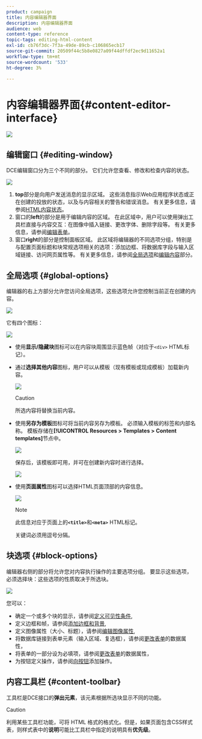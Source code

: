 ```yaml
---
product: campaign
title: 内容编辑器界面
description: 内容编辑器界面
audience: web
content-type: reference
topic-tags: editing-html-content
exl-id: cb76f3dc-7f3a-49de-89cb-c106865ecb17
source-git-commit: 20509f44c5b8e0827a09f44dffdf2ec9d11652a1
workflow-type: tm+mt
source-wordcount: '533'
ht-degree: 3%

---
```


# 内容编辑器界面{#content-editor-interface}

![](../../assets/common.svg)

## 编辑窗口 {#editing-window}

DCE编辑窗口分为三个不同的部分。 它们允许您查看、修改和检查内容的状态。

![](assets/dce_decoupe_window_nb.png)

1. **top**&#x200B;部分是向用户发送消息的显示区域。 这些消息指示Web应用程序状态或正在创建的投放的状态，以及与内容相关的警告和错误消息。 有关更多信息，请参阅[HTML内容状态](content-editing-best-practices.md#html-content-statuses)。
1. 窗口的&#x200B;**left**&#x200B;的部分是用于编辑内容的区域。 在此区域中，用户可以使用弹出工具栏直接与内容交互：在图像中插入链接、更改字体、删除字段等。 有关更多信息，请参阅[编辑表单](editing-content.md#editing-forms)。
1. 窗口&#x200B;**right**&#x200B;的部分是控制面板区域。 此区域将编辑器的不同选项分组，特别是与配置页面标题和块常规选项相关的选项：添加边框、将数据库字段与输入区域链接、访问网页属性等。 有关更多信息，请参阅[全局选项](#global-options)和[编辑内容](editing-content.md)部分。

## 全局选项 {#global-options}

编辑器的右上方部分允许您访问全局选项，这些选项允许您控制当前正在创建的内容。

![](assets/dce_global_options.png)

它有四个图标：

![](assets/dce_icons_sidebar.png)

* 使用&#x200B;**显示/隐藏块**&#x200B;图标可以在内容块周围显示蓝色帧（对应于`<div>` HTML标记）。

* 通过&#x200B;**选择其他内容**&#x200B;图标，用户可以从模板（现有模板或现成模板）加载新内容。

   ![](assets/dce_popup_templatechoice.png)

   >[!CAUTION]
   >
   >所选内容将替换当前内容。

* 使用&#x200B;**另存为模板**&#x200B;图标可将当前内容另存为模板。 必须输入模板的标签和内部名称。 模板存储在&#x200B;**[!UICONTROL Resources > Templates > Content templates]**&#x200B;节点中。

   ![](assets/dce_popup_savetemplate.png)

   保存后，该模板即可用，并可在创建新内容时进行选择。

   ![](assets/dce_create_fromtemplate.png)

* 使用&#x200B;**页面属性**&#x200B;图标可以选择HTML页面顶部的内容信息。

   ![](assets/dce_popup_headerhtml.png)

   >[!NOTE]
   >
   >此信息对应于页面上的&#x200B;**`<title>`**&#x200B;和&#x200B;**`<meta>`** HTML标记。
   >
   >关键词必须用逗号分隔。

## 块选项 {#block-options}

编辑器右侧的部分将允许您对内容执行操作的主要选项分组。 要显示这些选项，必须选择块：这些选项的性质取决于所选块。

![](assets/dce_right_section.png)

您可以：

* 确定一个或多个块的显示，请参阅[定义可见性条件](editing-content.md#defining-a-visibility-condition),
* 定义边框和帧，请参阅[添加边框和背景](editing-content.md#adding-a-border-and-background),
* 定义图像属性（大小、标题），请参阅[编辑图像属性](editing-content.md#editing-image-properties),
* 将数据库链接到表单元素（输入区域、复选框），请参阅[更改表单](editing-content.md#changing-the-data-properties-for-a-form)的数据属性，
* 将表单的一部分设为必填项，请参阅[更改表单](editing-content.md#changing-the-data-properties-for-a-form)的数据属性，
* 为按钮定义操作，请参阅[向按钮](editing-content.md#adding-an-action-to-a-button)添加操作。

## 内容工具栏 {#content-toolbar}

工具栏是DCE接口的&#x200B;**弹出元素**，该元素根据所选块显示不同的功能。

>[!CAUTION]
>
>利用某些工具栏功能，可将 HTML 格式的格式化。但是，如果页面包含CSS样式表，则样式表中的&#x200B;**说明**&#x200B;可能比工具栏中指定的说明具有&#x200B;**优先级**。
